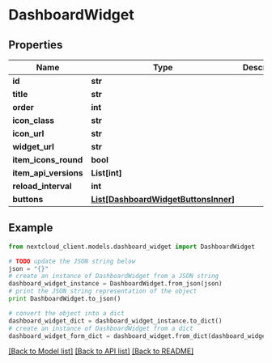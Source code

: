 # DashboardWidget


## Properties
Name | Type | Description | Notes
------------ | ------------- | ------------- | -------------
**id** | **str** |  | 
**title** | **str** |  | 
**order** | **int** |  | 
**icon_class** | **str** |  | 
**icon_url** | **str** |  | 
**widget_url** | **str** |  | 
**item_icons_round** | **bool** |  | 
**item_api_versions** | **List[int]** |  | 
**reload_interval** | **int** |  | 
**buttons** | [**List[DashboardWidgetButtonsInner]**](DashboardWidgetButtonsInner.md) |  | [optional] 

## Example

```python
from nextcloud_client.models.dashboard_widget import DashboardWidget

# TODO update the JSON string below
json = "{}"
# create an instance of DashboardWidget from a JSON string
dashboard_widget_instance = DashboardWidget.from_json(json)
# print the JSON string representation of the object
print DashboardWidget.to_json()

# convert the object into a dict
dashboard_widget_dict = dashboard_widget_instance.to_dict()
# create an instance of DashboardWidget from a dict
dashboard_widget_form_dict = dashboard_widget.from_dict(dashboard_widget_dict)
```
[[Back to Model list]](../README.md#documentation-for-models) [[Back to API list]](../README.md#documentation-for-api-endpoints) [[Back to README]](../README.md)


